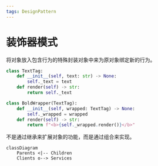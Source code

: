 ```yaml
---
tags: DesignPattern
---
```

# 装饰器模式

将对象放入包含行为的特殊封装对象中来为原对象绑定新的行为。

```python
class TextTag:
    def __init__(self, text: str) -> None:
        self._text = text
    def render(self) -> str:
        return self._text

class BoldWrapper(TextTag):
    def __init__(self, wrapped: TextTag) -> None:
        self._wrapped = wrapped
    def render(self) -> str:
        return f"<b>{self._wrapped.render()}</b>"
```

不是通过继承来扩展对象的功能，而是通过组合来实现。

```mermaid
classDiagram
    Parents <|-- Children
    Clients o--> Services
```
